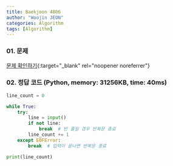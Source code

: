 ```yaml
---
title: Baekjoon 4806
author: "Woojin JEON"
categories: Algorithm
tags: [Algorithm]
---
```


### 01. 문제

[문제 확인하기](https://www.acmicpc.net/problem/4806){:target="_blank" rel="noopener noreferrer"}

### 02. 정답 코드 (Python, memory: 31256KB, time: 40ms)

```Python
line_count = 0

while True:
    try:
        line = input()
        if not line:
            break  # 빈 줄일 경우 반복문 종료
        line_count += 1
    except EOFError:
        break  # 입력이 끝나면 반복문 종료

print(line_count)
```
